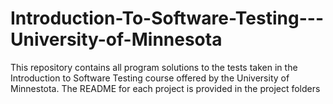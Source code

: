 # Introduction-To-Software-Testing---University-of-Minnesota

This repository contains all program solutions to the tests taken in the Introduction to Software Testing course offered by the University of Minnestota.
The README for each project is provided in the project folders
